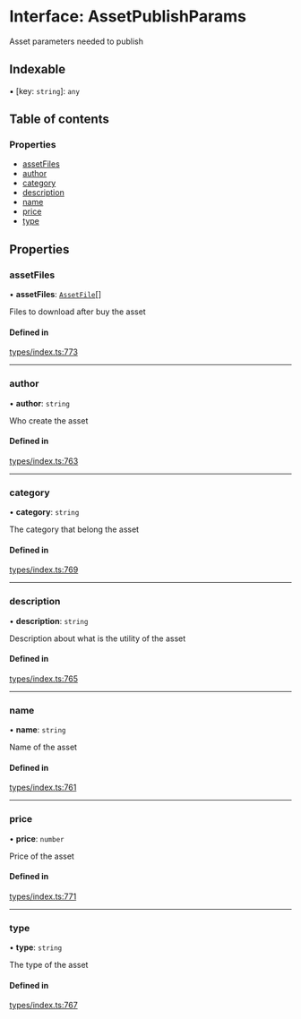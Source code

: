 # Interface: AssetPublishParams

Asset parameters needed to publish

## Indexable

▪ [key: `string`]: `any`

## Table of contents

### Properties

- [assetFiles](AssetPublishParams.md#assetfiles)
- [author](AssetPublishParams.md#author)
- [category](AssetPublishParams.md#category)
- [description](AssetPublishParams.md#description)
- [name](AssetPublishParams.md#name)
- [price](AssetPublishParams.md#price)
- [type](AssetPublishParams.md#type)

## Properties

### assetFiles

• **assetFiles**: [`AssetFile`](AssetFile.md)[]

Files to download after buy the asset

#### Defined in

[types/index.ts:773](https://github.com/nevermined-io/react-components/blob/4291ed4/catalog/src/types/index.ts#L773)

___

### author

• **author**: `string`

Who create the asset

#### Defined in

[types/index.ts:763](https://github.com/nevermined-io/react-components/blob/4291ed4/catalog/src/types/index.ts#L763)

___

### category

• **category**: `string`

The category that belong the asset

#### Defined in

[types/index.ts:769](https://github.com/nevermined-io/react-components/blob/4291ed4/catalog/src/types/index.ts#L769)

___

### description

• **description**: `string`

Description about what is the utility of the asset

#### Defined in

[types/index.ts:765](https://github.com/nevermined-io/react-components/blob/4291ed4/catalog/src/types/index.ts#L765)

___

### name

• **name**: `string`

Name of the asset

#### Defined in

[types/index.ts:761](https://github.com/nevermined-io/react-components/blob/4291ed4/catalog/src/types/index.ts#L761)

___

### price

• **price**: `number`

Price of the asset

#### Defined in

[types/index.ts:771](https://github.com/nevermined-io/react-components/blob/4291ed4/catalog/src/types/index.ts#L771)

___

### type

• **type**: `string`

The type of the asset

#### Defined in

[types/index.ts:767](https://github.com/nevermined-io/react-components/blob/4291ed4/catalog/src/types/index.ts#L767)
